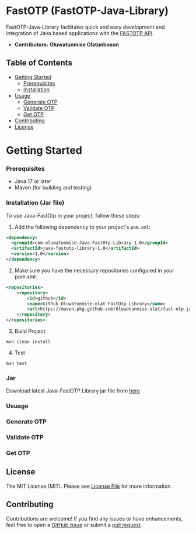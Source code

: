 # FastOTP (FastOTP-Java-Library)
FastOTP-Java-Library facilitates quick and easy development and integration of Java based applications with the [FASTOTP API](https://fastotp.co/).

- **Contributors:** **Oluwatunmise Olatunbosun**

## Table of Contents

- [Getting Started](#getting-started)
    - [Prerequisites](#prerequisites)
    - [Installation](#installation-jar-file)
- [Usage](#usuage)
    - [Generate OTP](#generate-otp)
    - [Validate OTP](#validate-otp)
    - [Get OTP](#get-otp)
- [Contributing](#contributing)
- [License](#license)

# Getting Started

### Prerequisites

- Java 17 or later
- Maven (for building and testing)

### Installation (Jar file)
To use Java-FastOtp in your project, follow these steps:
1. Add the following dependency to your project's `pom.xml`:
```xml
<dependency>
  <groupId>com.oluwatunmise.Java-FastOtp-Library-1.0</groupId>
  <artifactId>java-fastotp-library-1.0</artifactId>
  <version>1.0</version>
</dependency>
```
2. Make sure you have the necessary repositories configured in your pom.xml:
```xml
<repositories>
    <repository>
        <id>github</id>
        <name>Github Oluwatunmise-olat FastOtp Library</name>
        <url>https://maven.pkg.github.com/Oluwatunmise-olat/fast-otp-java</url>
    </repository>
</repositories>
```
3. Build Project
```shell
mvn clean install
```
4. Test
```shell
mvn test
```

### Jar
Download latest Java-FastOTP Library jar file from [here](https://github.com/Oluwatunmise-olat/fast-otp-java/releases/latest)

### Usuage

### Generate OTP
### Validate OTP
### Get OTP

## License

The MIT License (MIT). Please see [License File](LICENSE.md) for more information.

## Contributing
Contributions are welcome! If you find any issues or have enhancements, feel free to open a [GitHub issue](https://github.com/Oluwatunmise-olat/fast-otp-java/issues) or submit a [pull request](https://github.com/Oluwatunmise-olat/fast-otp-java/pulls).